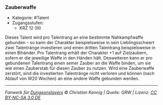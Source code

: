 <!---
Dies ist ein Fanwerk für DUNGEONSLAYERS © von Christian Kennig

Quellen:      [Dungeonslayers Grundregelwerk](https://dungeonslayers.net/download/Dungeonslayers4.pdf)
              [Talentbeschreibungen](https://www.f-space.de/ds4/tools-talentcards.html)
License:      [CC-BY-NC-SA 4.0](https://creativecommons.org/licenses/by-nc-sa/4.0/deed.de)
Richtlinien:  [Fanwerkrichtlinien](https://www.dungeonslayers.net/fanwerk-richtlinien/)
Autor:        Zauberlehrling
-->

### Zauberwaffe

- Kategorie: #Talent
- Zugangsstufen:
  - KRZ 12 (III)

Dieses Talent wird pro Talentrang an eine bestimmte Nahkampfwaffe gebunden – so kann der Charakter beispielsweise in sein Lieblingsschwert zwei Talentränge investieren und einen dritten Talentrang beispielsweise in einen Bihänder. Pro Talentrang erhält der Charakter +1 auf Zielzaubern, sofern er die jeweilige Waffe in den Händen hält. Desweiteren kann er pro gebundenen Talentrang einen seiner Zauber an die Waffe binden, um sie wie einen Zauberstab für diesen Zauber zu nutzen. Wird eine Zauberwaffe zerstört, sind die investierten Talentränge nicht verloren und können (nach Ablauf von W20 Wochen) an eine andere Waffe gebunden werden.

---

_Fanwerk für [Dungeonslayers](https://www.dungeonslayers.net/) © Christian Kennig | Quelle: GRW | Lizenz: [CC BY-NC-SA 3.0 DE](https://creativecommons.org/licenses/by-nc-sa/3.0/de/)_
